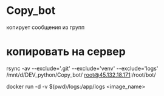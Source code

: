 # Copy_bot
копирует сообщения из групп

# копировать на сервер
rsync -av --exclude='.git' --exclude='venv' --exclude='logs' /mnt/d/DEV_python/Copy_bot/ root@45.132.18.171:/root/bot/    


docker run -d -v $(pwd)/logs:/app/logs <image_name>  
